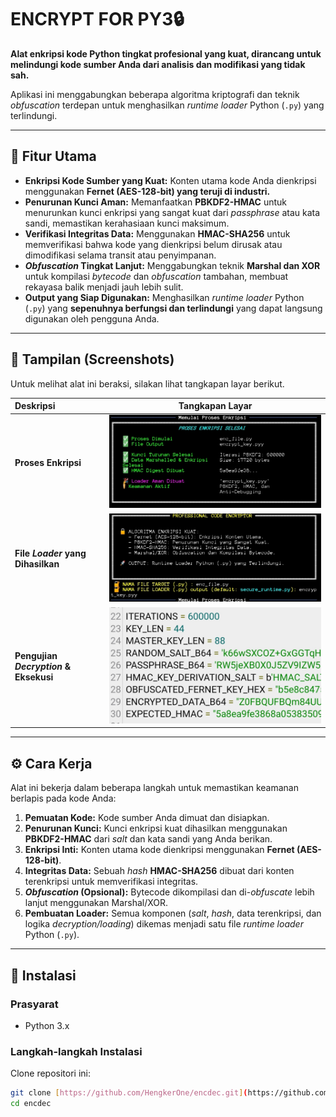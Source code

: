 # ENCRYPT FOR PY3🔒



**Alat enkripsi kode Python tingkat profesional yang kuat, dirancang untuk melindungi kode sumber Anda dari analisis dan modifikasi yang tidak sah.**

Aplikasi ini menggabungkan beberapa algoritma kriptografi dan teknik *obfuscation* terdepan untuk menghasilkan *runtime loader* Python (`.py`) yang terlindungi.

***

## 🌟 Fitur Utama

* **Enkripsi Kode Sumber yang Kuat:** Konten utama kode Anda dienkripsi menggunakan **Fernet (AES-128-bit) yang teruji di industri.**
* **Penurunan Kunci Aman:** Memanfaatkan **PBKDF2-HMAC** untuk menurunkan kunci enkripsi yang sangat kuat dari *passphrase* atau kata sandi, memastikan kerahasiaan kunci maksimum.
* **Verifikasi Integritas Data:** Menggunakan **HMAC-SHA256** untuk memverifikasi bahwa kode yang dienkripsi belum dirusak atau dimodifikasi selama transit atau penyimpanan.
* ***Obfuscation* Tingkat Lanjut:** Menggabungkan teknik **Marshal dan XOR** untuk kompilasi *bytecode* dan *obfuscation* tambahan, membuat rekayasa balik menjadi jauh lebih sulit.
* **Output yang Siap Digunakan:** Menghasilkan *runtime loader* Python (`.py`) yang **sepenuhnya berfungsi dan terlindungi** yang dapat langsung digunakan oleh pengguna Anda.

***

## 📸 Tampilan (Screenshots)

Untuk melihat alat ini beraksi, silakan lihat tangkapan layar berikut.

| Deskripsi | Tangkapan Layar |
| :--- | :---: |
| **Proses Enkripsi** | [![Proses Enkripsi](https://raw.githubusercontent.com/HengkerOne/encdec/refs/heads/main/Screenshot_20251016-213922.jpg)](screenshots/encrypt_process.png) |
| **File *Loader* yang Dihasilkan** | ![File Output Loader](https://raw.githubusercontent.com/HengkerOne/encdec/refs/heads/main/Screenshot_20251016-215535.jpg) |
| **Pengujian *Decryption* & Eksekusi** | ![Eksekusi Loader](https://raw.githubusercontent.com/HengkerOne/encdec/refs/heads/main/Screenshot_20251016-220042.jpg) |

***

## ⚙️ Cara Kerja

Alat ini bekerja dalam beberapa langkah untuk memastikan keamanan berlapis pada kode Anda:

1.  **Pemuatan Kode:** Kode sumber Anda dimuat dan disiapkan.
2.  **Penurunan Kunci:** Kunci enkripsi kuat dihasilkan menggunakan **PBKDF2-HMAC** dari *salt* dan kata sandi yang Anda berikan.
3.  **Enkripsi Inti:** Konten utama kode dienkripsi menggunakan **Fernet (AES-128-bit)**.
4.  **Integritas Data:** Sebuah *hash* **HMAC-SHA256** dibuat dari konten terenkripsi untuk memverifikasi integritas.
5.  ***Obfuscation* (Opsional):** Bytecode dikompilasi dan di-*obfuscate* lebih lanjut menggunakan Marshal/XOR.
6.  **Pembuatan Loader:** Semua komponen (*salt*, *hash*, data terenkripsi, dan logika *decryption/loading*) dikemas menjadi satu file *runtime loader* Python (`.py`).

***

## 🚀 Instalasi

### Prasyarat

* Python 3.x

### Langkah-langkah Instalasi

Clone repositori ini:

```bash
git clone [https://github.com/HengkerOne/encdec.git](https://github.com/HengkerOne/HengkerOne/encdec.git)
cd encdec
